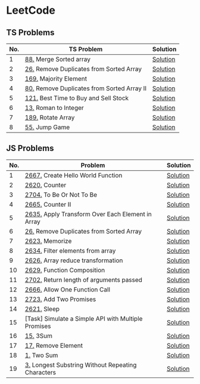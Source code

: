 # LeetCode

## TS Problems
| No.  | TS Problem                                             | Solution                  
|------|-----------------------------------------------------|--------------------------|
|1 |[88.](https://leetcode.com/problems/merge-sorted-array/description/?envType=study-plan-v2&envId=top-interview-150) Merge Sorted array | [Solution](./TypeScript/MergeSortedArray.ts)
|2 |[26.](https://leetcode.com/problems/remove-duplicates-from-sorted-array/description/) Remove Duplicates from Sorted Array   | [Solution](./TypeScript/RemoveDuplicats.ts)
|3 |[169.](https://leetcode.com/problems/majority-element/description/?envType=study-plan-v2&envId=top-interview-150) Majority Element | [Solution](./TypeScript/MajorityElement.ts)
|4 |[80.](https://leetcode.com/problems/remove-duplicates-from-sorted-array-ii/description/?envType=study-plan-v2&envId=top-interview-150) Remove Duplicates from Sorted Array II | [Solution](./TypeScript/RemoveDuplicats2.ts)
|5 |[121.](https://leetcode.com/problems/best-time-to-buy-and-sell-stock/description/?envType=study-plan-v2&envId=top-interview-150)  Best Time to Buy and Sell Stock | [Solution](./TypeScript/MaxProfit.ts)
|6 |[13.](https://leetcode.com/problems/roman-to-integer/description/?envType=study-plan-v2&envId=top-interview-150) Roman to Integer| [Solution](./TypeScript/RomanToInteger.ts)
|7 | [189.](https://leetcode.com/problems/rotate-array/description/?envType=study-plan-v2&envId=top-interview-150) Rotate Array | [Solution](./TypeScript/RotateArray.ts)
|8 |[55.](https://leetcode.com/problems/jump-game/description/?envType=study-plan-v2&envId=top-interview-150) Jump Game | [Solution](./TypeScript/JumpGame.ts)

## JS Problems
| No.  | Problem                                             | Solution                                  
|------|-----------------------------------------------------|--------------------------|
| 1    | [2667.](https://leetcode.com/problems/create-hello-world-function/description/)    Create Hello World Function                | [Solution](./JavaScript/CreateHelloWorldFunction.js)  |              
| 2    | [2620.](https://leetcode.com/problems/counter/description/)    Counter                                    | [Solution](./JavaScript/Counter.js)                    
| 3    | [2704.](https://leetcode.com/problems/to-be-or-not-to-be/description/)    To Be Or Not To Be                         | [Solution](./JavaScript/ToBeOrNotToBe.js)                  
| 4    | [2665.](https://leetcode.com/problems/counter-ii/description/)    Counter II                                 | [Solution](./JavaScript/Counter2.js)                         
| 5    | [2635.](https://leetcode.com/problems/apply-transform-over-each-element-in-array/description/)    Apply Transform Over Each Element in Array | [Solution](./JavaScript/ApplyTransformOverEachElementinArray.js) 
| 6    | [26.](https://leetcode.com/problems/remove-duplicates-from-sorted-array/description/) Remove Duplicates from Sorted Array   | [Solution](./JavaScript/RemoveDuplicatesFromSortedArray.js)
| 7    | [2623.](https://leetcode.com/problems/memoize/description/?envType=study-plan-v2&envId=30-days-of-javascript) Memorize  | [Solution](./JavaScript/Memorize.js) 
| 8    | [2634.](https://leetcode.com/problems/filter-elements-from-array/description/?envType=study-plan-v2&envId=30-days-of-javascript) Filter elements from array | [Solution](./JavaScript/FilterElementsFromArray.js)
|9     | [2626.](https://leetcode.com/problems/array-reduce-transformation/description/?envType=study-plan-v2&envId=30-days-of-javascript) Array reduce transformation | [Solution](./JavaScript/ArrayReduceTransformation.js)
|10    | [2629.](https://leetcode.com/problems/function-composition/description/?envType=study-plan-v2&envId=30-days-of-javascript) Function Composition | [Solution](./JavaScript/FunctionComposition.js)
|11    | [2702.](https://leetcode.com/problems/return-length-of-arguments-passed/description/?envType=study-plan-v2&envId=30-days-of-javascript) Return length of arguments passed | [Solution](./JavaScript/ReturnLengthOfArgumentsPassed.js)
|12    | [2666.](https://leetcode.com/problems/allow-one-function-call/description/?envType=study-plan-v2&envId=30-days-of-javascript) Allow One Function Call  | [Solution](./JavaScript/AllowOneFunctionCall.js) |
|13    | [2723.](https://leetcode.com/problems/add-two-promises/description/?envType=study-plan-v2&envId=30-days-of-javascript) Add Two Promises | [Solution](./JavaScript/AddTwoPromises.js) |
|14    | [2621.](https://leetcode.com/problems/sleep/submissions/1513456610/?envType=study-plan-v2&envId=30-days-of-javascript) Sleep | [Solution](./JavaScript/Sleep.js) |
|15    | [Task] Simulate a Simple API with Multiple Promises | [Solution](./JavaScript/SimpleAPIMiltiplePromises.js) |
|16    | [15.](https://leetcode.com/problems/3sum/) 3Sum | [Solution](./JavaScript/3Sum.js) |
|17 | [17.](https://leetcode.com/problems/remove-element/description/) Remove Element | [Solution](./JavaScript/RemoveElement.js)
|18 | [1.](https://leetcode.com/problems/two-sum/description/) Two Sum | [Solution](./JavaScript/TwoSum.js)
|19 | [3.](https://leetcode.com/problems/longest-substring-without-repeating-characters/description/) Longest Substring Without Repeating Characters | [Solution](./JavaScript/longestSubstring.js)
